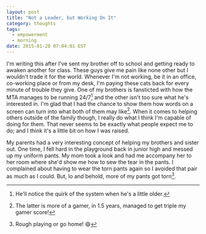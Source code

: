 ```yaml
---
layout: post
title: "Not a Leader, but Working On It"
category: thoughts
tags:
  - empowerment
  - morning
date: 2015-01-20 07:04:01 EST
---
```


I'm writing this after I've sent my brother off to school and getting ready to
awaken another for class. These guys give me pain like none other but I
wouldn't trade it for the world. Whenever I'm not working, be it in an office,
co-working place or from my desk, I'm paying these cats back for every minute
of trouble they give. One of my brothers is fansticted with how the MTA manages
to be running 24/7[^1] and the other isn't too sure what he's interested in.
I'm glad that I had the chance to show them how words on a screen can turn into
what both of them may like[^2]. When it comes to helping others outside of the
family though, I really do what I think I'm capable of doing for them. That
never seems to be exactly what people expect me to do; and I think it's a
little bit on how I was raised.

My parents had a very interesting concept of helping my brothers and sister
out. One time, I fell hard in the playground back in junior high and messed up
my uniform pants. My mom took a look and had me accompany her to her room where
she'd show me how to sew the tear in the pants. I complained about having to
wear the torn pants again so I avoided that pair as much as I could. But, lo
and behold, more of my pants got torn[^3].

[^1]: He'll notice the quirk of the system when he's a little older.
[^2]: The latter is more of a gamer, in 1.5 years, managed to get triple my gamer score!
[^3]: Rough playing or go home! :smile:
